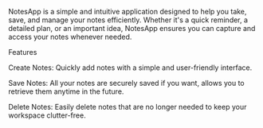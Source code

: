 NotesApp is a simple and intuitive application designed to help you take, save, and manage your notes efficiently. Whether it's a quick reminder, a detailed plan, or an important idea, NotesApp ensures you can capture and access your notes whenever needed.

Features

Create Notes: Quickly add notes with a simple and user-friendly interface.

Save Notes: All your notes are securely saved if you want, allows you to retrieve them anytime in the future.

Delete Notes: Easily delete notes that are no longer needed to keep your workspace clutter-free.

